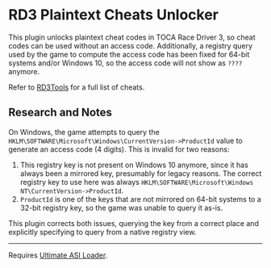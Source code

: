 # RD3 Plaintext Cheats Unlocker

This plugin unlocks plaintext cheat codes in TOCA Race Driver 3, so cheat codes can be used without an access code.
Additionally, a registry query used by the game to compute the access code has been fixed for 64-bit systems and/or
Windows 10, so the access code will not show as `????` anymore.

Refer to [RD3Tools](../RD3Tools/#cheat-table) for a full list of cheats.

## Research and Notes

On Windows, the game attempts to query the `HKLM\SOFTWARE\Microsoft\Windows\CurrentVersion->ProductId` value to generate an access code (4 digits).
This is invalid for two reasons:
1. This registry key is not present on Windows 10 anymore, since it has always been a mirrored key, presumably for legacy reasons.
   The correct registry key to use here was always `HKLM\SOFTWARE\Microsoft\Windows NT\CurrentVersion->ProductId`.
2. `ProductId` is one of the keys that are not mirrored on 64-bit systems to a 32-bit registry key, so the game was unable to query it as-is.

This plugin corrects both issues, querying the key from a correct place and explicitly specifying to query from a native registry view.

***

Requires [Ultimate ASI Loader](https://github.com/ThirteenAG/Ultimate-ASI-Loader/releases/latest/download/Ultimate-ASI-Loader.zip).
